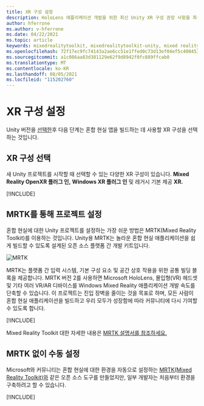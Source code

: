 ```yaml
---
title: XR 구성 설정
description: HoloLens 애플리케이션 개발을 위한 최신 Unity XR 구성 권장 사항을 최신 상태로 유지합니다.
author: hferrone
ms.author: v-hferrone
ms.date: 04/22/2021
ms.topic: article
keywords: mixedrealitytoolkit, mixedrealitytoolkit-unity, mixed reality 헤드셋, windows mixed reality 헤드셋, 가상 현실 헤드셋, unity
ms.openlocfilehash: 72f17ec9fc74143a2ae6cc51e1ffed0c73d13ef04ef5c4004537be70d1daaaca
ms.sourcegitcommit: a1c086aa83d381129e62f9d8942f0fc889ffcab0
ms.translationtype: MT
ms.contentlocale: ko-KR
ms.lasthandoff: 08/05/2021
ms.locfileid: "115202760"
---
```

# <a name="setting-up-your-xr-configuration"></a>XR 구성 설정

Unity 버전을 [선택한](choosing-unity-version.md)후 다음 단계는 혼합 현실 앱을 빌드하는 데 사용할 XR 구성을 선택하는 것입니다.

## <a name="choosing-an-xr-configuration"></a>XR 구성 선택

새 Unity 프로젝트를 시작할 때 선택할 수 있는 다양한 XR 구성이 있습니다. **Mixed Reality OpenXR 플러그 인,** **Windows XR 플러그 인** 및 레거시 기본 제공 **XR.**

[!INCLUDE[](includes/xr/intro.md)]

## <a name="setting-up-your-project-with-mrtk"></a>MRTK를 통해 프로젝트 설정

혼합 현실에 대한 Unity 프로젝트를 설정하는 가장 쉬운 방법은 MRTK(Mixed Reality Toolkit)를 이용하는 것입니다.  Unity용 MRTK는 놀라운 혼합 현실 애플리케이션을 쉽게 빌드할 수 있도록 설계된 오픈 소스 플랫폼 간 개발 키트입니다.

![MRTK](../../design/images/MRTK_UX_Hero.png)

MRTK는 플랫폼 간 입력 시스템, 기본 구성 요소 및 공간 상호 작용을 위한 공통 빌딩 블록을 제공합니다.  MRTK 버전 2를 사용하면 Microsoft HoloLens, 몰입형(VR) 헤드셋 및 기타 여러 VR/AR 디바이스를 Windows Mixed Reality 애플리케이션 개발 속도를 단축할 수 있습니다. 이 프로젝트는 진입 장벽을 줄이는 것을 목표로 하며, 모든 사람이 혼합 현실 애플리케이션을 빌드하고 우리 모두가 성장함에 따라 커뮤니티에 다시 기여할 수 있도록 합니다.

[!INCLUDE[](includes/xr/mrtk-next-step.md)]

Mixed Reality Toolkit 대한 자세한 내용은 [MRTK 설명서를 참조하세요.](/windows/mixed-reality/mrtk-unity)

## <a name="manual-setup-without-mrtk"></a>MRTK 없이 수동 설정

Microsoft와 커뮤니티는 혼합 현실에 대한 환경을 자동으로 설정하는 [MRTK(Mixed Reality Toolkit)와](/windows/mixed-reality/mrtk-unity) 같은 오픈 소스 도구를 만들었지만, 일부 개발자는 처음부터 환경을 구축하려고 할 수 있습니다.

[!INCLUDE[](includes/xr/manual-setup.md)]